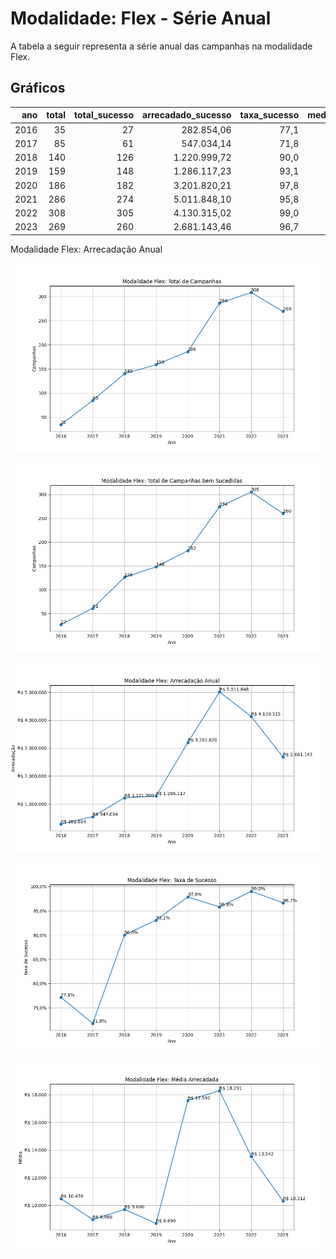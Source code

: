 # Modalidade: Flex - Série Anual

A tabela a seguir representa a série anual das campanhas na modalidade
Flex.

## Gráficos


|    ano |   total |   total_sucesso |   arrecadado_sucesso |   taxa_sucesso |   media_sucesso |
|-------:|--------:|----------------:|---------------------:|---------------:|----------------:|
|  2016  |      35 |              27 |            282.854,06 |           77,1 |        10.476,08 |
|  2017  |      85 |              61 |            547.034,14 |           71,8 |         8.967,77 |
|  2018  |     140 |             126 |           1.220.999,72 |           90,0 |         9.690,47 |
|  2019  |     159 |             148 |           1.286.117,23 |           93,1 |         8.689,98 |
|  2020  |     186 |             182 |           3.201.820,21 |           97,8 |        17.592,42 |
|  2021  |     286 |             274 |           5.011.848,10 |           95,8 |        18.291,42 |
|  2022  |     308 |             305 |           4.130.315,02 |           99,0 |        13.542,02 |
|  2023  |     269 |             260 |           2.681.143,46 |           96,7 |        10.312,09 |

Modalidade Flex: Arrecadação Anual

![Gráfico XY com o título "Modalidade Flex: Total de Campanhas". O eixo X é uma escala de anos. O eixo Y é uma escala valores inteiros.](./serie_por_modalidade_flex-campanhas.png "Modalidade Flex: Total de Campanhas")

![Gráfico XY com o título "Modalidade Flex: Total de Campanhas bem Sucedidas". O eixo X é uma escala de anos. O eixo Y é uma escala valores inteiros.](./serie_por_modalidade_flex-bem-sucedidas.png "Modalidade Flex: Total de Campanhas bem Sucedidas")

![Gráfico XY com o título "Modalidade Flex: Arrecadação Anual". O eixo X é uma escala de anos. O eixo Y é uma escala valores monetários.](./serie_por_modalidade_flex-arrecadado.png "Modalidade Flex: Arrecadação Anual")

![Gráfico XY com o título "Modalidade Flex: Taxa de Sucesso". O eixo X é uma escala de anos. O eixo Y é uma escala de porcento.](./serie_por_modalidade_flex-taxa-sucesso.png "Modalidade Flex: Taxa de Sucesso")

![Gráfico XY com o título "Modalidade Flex: Média Arrecadada". O eixo X é uma escala de anos. O eixo Y é uma escala valores monetários.](./serie_por_modalidade_flex-media-sucesso.png "Modalidade Flex: Média Arrecadada")

